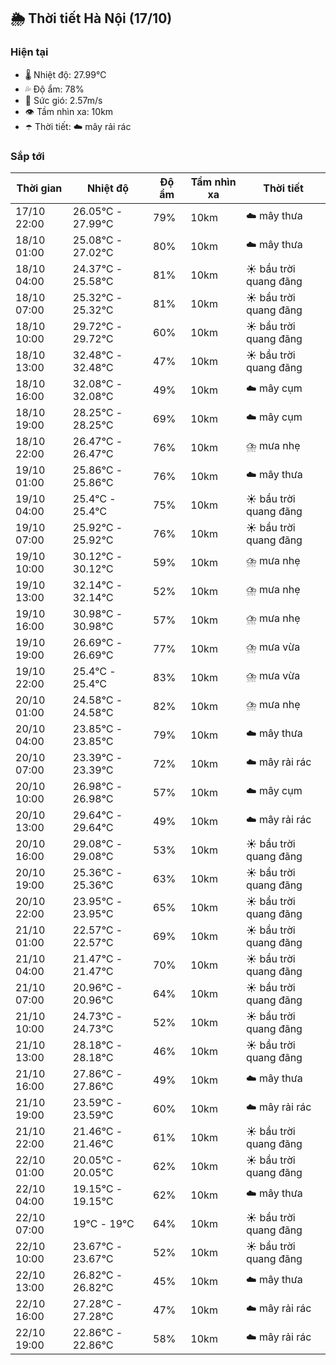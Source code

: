 ## 🌦️ Thời tiết Hà Nội (17/10)

### Hiện tại

- 🌡️ Nhiệt độ: 27.99℃
- 💦 Độ ẩm: 78%
- 💨 Sức gió: 2.57m/s
- 👁️ Tầm nhìn xa: 10km
- ☂️ Thời tiết: ☁️ mây rải rác

### Sắp tới

| Thời gian | Nhiệt độ | Độ ẩm | Tầm nhìn xa | Thời tiết |
| --- | --- | --- | --- | --- |
| 17/10 22:00 | 26.05℃ - 27.99℃ | 79% | 10km | ☁️ mây thưa |
| 18/10 01:00 | 25.08℃ - 27.02℃ | 80% | 10km | ☁️ mây thưa |
| 18/10 04:00 | 24.37℃ - 25.58℃ | 81% | 10km | ☀️ bầu trời quang đãng |
| 18/10 07:00 | 25.32℃ - 25.32℃ | 81% | 10km | ☀️ bầu trời quang đãng |
| 18/10 10:00 | 29.72℃ - 29.72℃ | 60% | 10km | ☀️ bầu trời quang đãng |
| 18/10 13:00 | 32.48℃ - 32.48℃ | 47% | 10km | ☀️ bầu trời quang đãng |
| 18/10 16:00 | 32.08℃ - 32.08℃ | 49% | 10km | ☁️ mây cụm |
| 18/10 19:00 | 28.25℃ - 28.25℃ | 69% | 10km | ☁️ mây cụm |
| 18/10 22:00 | 26.47℃ - 26.47℃ | 76% | 10km | ⛈️ mưa nhẹ |
| 19/10 01:00 | 25.86℃ - 25.86℃ | 76% | 10km | ☁️ mây thưa |
| 19/10 04:00 | 25.4℃ - 25.4℃ | 75% | 10km | ☀️ bầu trời quang đãng |
| 19/10 07:00 | 25.92℃ - 25.92℃ | 76% | 10km | ☀️ bầu trời quang đãng |
| 19/10 10:00 | 30.12℃ - 30.12℃ | 59% | 10km | ⛈️ mưa nhẹ |
| 19/10 13:00 | 32.14℃ - 32.14℃ | 52% | 10km | ⛈️ mưa nhẹ |
| 19/10 16:00 | 30.98℃ - 30.98℃ | 57% | 10km | ⛈️ mưa nhẹ |
| 19/10 19:00 | 26.69℃ - 26.69℃ | 77% | 10km | ⛈️ mưa vừa |
| 19/10 22:00 | 25.4℃ - 25.4℃ | 83% | 10km | ⛈️ mưa vừa |
| 20/10 01:00 | 24.58℃ - 24.58℃ | 82% | 10km | ⛈️ mưa nhẹ |
| 20/10 04:00 | 23.85℃ - 23.85℃ | 79% | 10km | ☁️ mây thưa |
| 20/10 07:00 | 23.39℃ - 23.39℃ | 72% | 10km | ☁️ mây rải rác |
| 20/10 10:00 | 26.98℃ - 26.98℃ | 57% | 10km | ☁️ mây cụm |
| 20/10 13:00 | 29.64℃ - 29.64℃ | 49% | 10km | ☁️ mây rải rác |
| 20/10 16:00 | 29.08℃ - 29.08℃ | 53% | 10km | ☀️ bầu trời quang đãng |
| 20/10 19:00 | 25.36℃ - 25.36℃ | 63% | 10km | ☀️ bầu trời quang đãng |
| 20/10 22:00 | 23.95℃ - 23.95℃ | 65% | 10km | ☀️ bầu trời quang đãng |
| 21/10 01:00 | 22.57℃ - 22.57℃ | 69% | 10km | ☀️ bầu trời quang đãng |
| 21/10 04:00 | 21.47℃ - 21.47℃ | 70% | 10km | ☀️ bầu trời quang đãng |
| 21/10 07:00 | 20.96℃ - 20.96℃ | 64% | 10km | ☀️ bầu trời quang đãng |
| 21/10 10:00 | 24.73℃ - 24.73℃ | 52% | 10km | ☀️ bầu trời quang đãng |
| 21/10 13:00 | 28.18℃ - 28.18℃ | 46% | 10km | ☀️ bầu trời quang đãng |
| 21/10 16:00 | 27.86℃ - 27.86℃ | 49% | 10km | ☁️ mây thưa |
| 21/10 19:00 | 23.59℃ - 23.59℃ | 60% | 10km | ☁️ mây rải rác |
| 21/10 22:00 | 21.46℃ - 21.46℃ | 61% | 10km | ☀️ bầu trời quang đãng |
| 22/10 01:00 | 20.05℃ - 20.05℃ | 62% | 10km | ☀️ bầu trời quang đãng |
| 22/10 04:00 | 19.15℃ - 19.15℃ | 62% | 10km | ☁️ mây thưa |
| 22/10 07:00 | 19℃ - 19℃ | 64% | 10km | ☀️ bầu trời quang đãng |
| 22/10 10:00 | 23.67℃ - 23.67℃ | 52% | 10km | ☀️ bầu trời quang đãng |
| 22/10 13:00 | 26.82℃ - 26.82℃ | 45% | 10km | ☁️ mây thưa |
| 22/10 16:00 | 27.28℃ - 27.28℃ | 47% | 10km | ☁️ mây rải rác |
| 22/10 19:00 | 22.86℃ - 22.86℃ | 58% | 10km | ☁️ mây rải rác |
